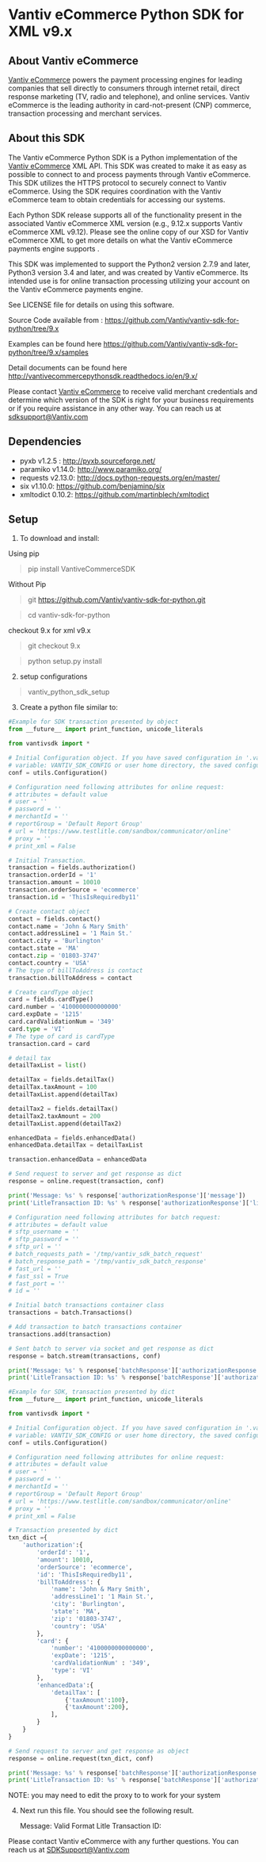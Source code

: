 Vantiv eCommerce Python SDK for XML v9.x
========================================

About Vantiv eCommerce
----------------------
[Vantiv eCommerce](https://developer.vantiv.com/community/ecommerce) powers the payment processing engines for leading companies that sell directly to consumers through  internet retail, direct response marketing (TV, radio and telephone), and online services. Vantiv eCommerce is the leading authority in card-not-present (CNP) commerce, transaction processing and merchant services.


About this SDK
--------------
The Vantiv eCommerce Python SDK is a Python implementation of the [Vantiv eCommerce](https://developer.vantiv.com/community/ecommerce) XML API. This SDK was created to make it as easy as possible to connect to and process payments through Vantiv eCommerce. This SDK utilizes the HTTPS protocol to securely connect to Vantiv eCommerce.  Using the SDK requires coordination with the Vantiv eCommerce team to obtain credentials for accessing our systems.

Each Python SDK release supports all of the functionality present in the associated Vantiv eCommerce XML version (e.g., 9.12.x supports Vantiv eCommerce XML v9.12). Please see the online copy of our XSD for Vantiv eCommerce XML to get more details on what the Vantiv eCommerce payments engine supports .

This SDK was implemented to support the Python2 version 2.7.9 and later, Python3 version 3.4 and later, and was created by Vantiv eCommerce. Its intended use is for online transaction processing utilizing your account on the Vantiv eCommerce payments engine.

See LICENSE file for details on using this software.

Source Code available from : https://github.com/Vantiv/vantiv-sdk-for-python/tree/9.x

Examples can be found here https://github.com/Vantiv/vantiv-sdk-for-python/tree/9.x/samples

Detail documents can be found here http://vantivecommercepythonsdk.readthedocs.io/en/9.x/

Please contact [Vantiv eCommerce](https://developer.vantiv.com/community/ecommerce) to receive valid merchant credentials and determine which version of the SDK is right for your business requirements or if you require assistance in any other way.  You can reach us at sdksupport@Vantiv.com

Dependencies
------------
* pyxb v1.2.5 : http://pyxb.sourceforge.net/
* paramiko v1.14.0: http://www.paramiko.org/
* requests v2.13.0: http://docs.python-requests.org/en/master/
* six v1.10.0: https://github.com/benjaminp/six
* xmltodict 0.10.2: https://github.com/martinblech/xmltodict

Setup
-----
1) To download and install:

Using pip 

>pip install VantiveCommerceSDK

Without Pip

>git https://github.com/Vantiv/vantiv-sdk-for-python.git

>cd vantiv-sdk-for-python

checkout 9.x for xml v9.x
>git checkout 9.x

>python setup.py install

2) setup configurations

>vantiv_python_sdk_setup

3) Create a python file similar to:

```python
#Example for SDK transaction presented by object
from __future__ import print_function, unicode_literals

from vantivsdk import *

# Initial Configuration object. If you have saved configuration in '.vantiv_python_sdk.conf' at system environment
# variable: VANTIV_SDK_CONFIG or user home directory, the saved configuration will be automatically load.
conf = utils.Configuration()

# Configuration need following attributes for online request:
# attributes = default value
# user = ''
# password = ''
# merchantId = ''
# reportGroup = 'Default Report Group'
# url = 'https://www.testlitle.com/sandbox/communicator/online'
# proxy = ''
# print_xml = False

# Initial Transaction.
transaction = fields.authorization()
transaction.orderId = '1'
transaction.amount = 10010
transaction.orderSource = 'ecommerce'
transaction.id = 'ThisIsRequiredby11'

# Create contact object
contact = fields.contact()
contact.name = 'John & Mary Smith'
contact.addressLine1 = '1 Main St.'
contact.city = 'Burlington'
contact.state = 'MA'
contact.zip = '01803-3747'
contact.country = 'USA'
# The type of billToAddress is contact
transaction.billToAddress = contact

# Create cardType object
card = fields.cardType()
card.number = '4100000000000000'
card.expDate = '1215'
card.cardValidationNum = '349'
card.type = 'VI'
# The type of card is cardType
transaction.card = card

# detail tax
detailTaxList = list()

detailTax = fields.detailTax()
detailTax.taxAmount = 100
detailTaxList.append(detailTax)

detailTax2 = fields.detailTax()
detailTax2.taxAmount = 200
detailTaxList.append(detailTax2)

enhancedData = fields.enhancedData()
enhancedData.detailTax = detailTaxList

transaction.enhancedData = enhancedData

# Send request to server and get response as dict
response = online.request(transaction, conf)

print('Message: %s' % response['authorizationResponse']['message'])
print('LitleTransaction ID: %s' % response['authorizationResponse']['litleTxnId'])

# Configuration need following attributes for batch request:
# attributes = default value
# sftp_username = ''
# sftp_password = ''
# sftp_url = ''
# batch_requests_path = '/tmp/vantiv_sdk_batch_request'
# batch_response_path = '/tmp/vantiv_sdk_batch_response'
# fast_url = ''
# fast_ssl = True
# fast_port = ''
# id = ''

# Initial batch transactions container class
transactions = batch.Transactions()

# Add transaction to batch transactions container
transactions.add(transaction)

# Sent batch to server via socket and get response as dict
response = batch.stream(transactions, conf)

print('Message: %s' % response['batchResponse']['authorizationResponse']['message'])
print('LitleTransaction ID: %s' % response['batchResponse']['authorizationResponse']['litleTxnId'])
```

```python
#Example for SDK, transaction presented by dict
from __future__ import print_function, unicode_literals

from vantivsdk import *

# Initial Configuration object. If you have saved configuration in '.vantiv_python_sdk.conf' at system environment
# variable: VANTIV_SDK_CONFIG or user home directory, the saved configuration will be automatically load.
conf = utils.Configuration()

# Configuration need following attributes for online request:
# attributes = default value
# user = ''
# password = ''
# merchantId = ''
# reportGroup = 'Default Report Group'
# url = 'https://www.testlitle.com/sandbox/communicator/online'
# proxy = ''
# print_xml = False

# Transaction presented by dict
txn_dict ={
    'authorization':{
        'orderId': '1',
        'amount': 10010,
        'orderSource': 'ecommerce',
        'id': 'ThisIsRequiredby11',
        'billToAddress': {
            'name': 'John & Mary Smith',
            'addressLine1': '1 Main St.',
            'city': 'Burlington',
            'state': 'MA',
            'zip': '01803-3747',
            'country': 'USA'
        },
        'card': {
            'number': '4100000000000000',
            'expDate': '1215',
            'cardValidationNum' : '349',
            'type': 'VI'
        },
        'enhancedData':{
            'detailTax': [
                {'taxAmount':100},
                {'taxAmount':200},
            ],
        }
    }
}

# Send request to server and get response as object
response = online.request(txn_dict, conf)

print('Message: %s' % response['batchResponse']['authorizationResponse']['message'])
print('LitleTransaction ID: %s' % response['batchResponse']['authorizationResponse']['litleTxnId'])
```

NOTE: you may need to edit the proxy to to work for your system

4) Next run this file.  You should see the following result.

    Message: Valid Format
    Litle Transaction ID: <your-numeric-litle-txn-id>
    
Please contact Vantiv eCommerce with any further questions. You can reach us at SDKSupport@Vantiv.com
